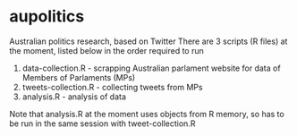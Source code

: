 # aupolitics
Australian politics research, based on Twitter
There are 3 scripts (R files) at the moment, listed below in the order required to run

1. data-collection.R - scrapping Australian parlament website for data of Members of Parlaments (MPs)
2. tweets-collection.R - collecting tweets from MPs
3. analysis.R - analysis of data

Note that analysis.R at the moment uses objects from R memory, so has to be run in the same session with tweet-collection.R
